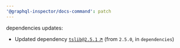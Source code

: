 ```yaml
---
'@graphql-inspector/docs-command': patch
---
```

dependencies updates:
  - Updated dependency [`tslib@2.5.1` ↗︎](https://www.npmjs.com/package/tslib/v/2.5.1) (from
    `2.5.0`, in `dependencies`)
